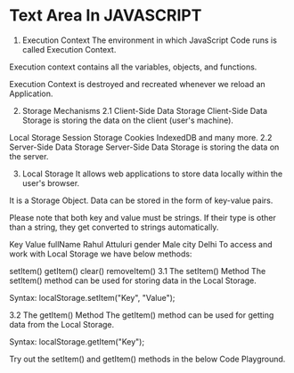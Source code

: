 # Text Area In JAVASCRIPT
1. Execution Context
The environment in which JavaScript Code runs is called Execution Context.

Execution context contains all the variables, objects, and functions.

Execution Context is destroyed and recreated whenever we reload an Application.

2. Storage Mechanisms
2.1 Client-Side Data Storage
Client-Side Data Storage is storing the data on the client (user's machine).

Local Storage
Session Storage
Cookies
IndexedDB and many more.
2.2 Server-Side Data Storage
Server-Side Data Storage is storing the data on the server.

3. Local Storage
It allows web applications to store data locally within the user's browser.

It is a Storage Object. Data can be stored in the form of key-value pairs.

Please note that both key and value must be strings. If their type is other than a string, they get converted to strings automatically.

Key	Value
fullName	Rahul Attuluri
gender	Male
city	Delhi
To access and work with Local Storage we have below methods:

setItem()
getItem()
clear()
removeItem()
3.1 The setItem() Method
The setItem() method can be used for storing data in the Local Storage.

Syntax: localStorage.setItem("Key", "Value");

3.2 The getItem() Method
The getItem() method can be used for getting data from the Local Storage.

Syntax: localStorage.getItem("Key");

Try out the setItem() and getItem() methods in the below Code Playground.